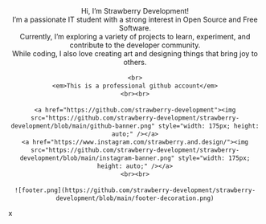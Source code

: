 <div style="text-align: center;">
    Hi, I’m Strawberry Development! <br>
    I’m a passionate IT student with a strong interest in Open Source and Free Software. <br>
    Currently, I’m exploring a variety of projects to learn, experiment, and contribute to the developer community. <br>
    While coding, I also love creating art and designing things that bring joy to others.

    <br>
    <em>This is a professional github account</em>
    <br><br>

    <a href="https://github.com/strawberry-development"><img src="https://github.com/strawberry-development/strawberry-development/blob/main/github-banner.png" style="width: 175px; height: auto;" /></a>
    <a href="https://www.instagram.com/strawberry.and.design/"><img src="https://github.com/strawberry-development/strawberry-development/blob/main/instagram-banner.png" style="width: 175px; height: auto;" /></a>
    <br><br>

    ![footer.png](https://github.com/strawberry-development/strawberry-development/blob/main/footer-decoration.png)
</div>x